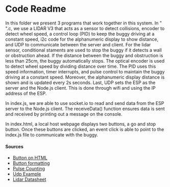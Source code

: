 # Code Readme

In this folder we present 3 programs that work together in this system. In "     ".c, we use a LIDAR V3 that acts as a sensor to detect collisions, encoder to detect wheel speed, a control loop (PID) to keep the buggy driving at a constant speed, i2c code for the alphanumeric display to show distance, and UDP to communicate between the server and client. For the lidar sensor, conditional staments are used to stop the buggy if it detects a wall or obstruction ahead. If the distance between the buggy and obstruction is less than 25cm, the buggy automatically stops. The optical encoder is used to detect wheel speed by dividing distance over time. The PID uses this speed information, timer interrupts, and pulse control to maintain the buggy driving at a constant speed. Moreover, the alphanumeric display distance is shown and is updated every 2s seconds. Last, UDP sets the ESP as the server and the Node.js client. This is done through wifi and using the IP address of the ESP.

In index.js, we are able to use socket.io to read and send data from the ESP server to the Node.js client. The receiveData() function ensures data is sent and received by printing out a message on the console.

In index.html, a local host webpage displays two buttons, a go and stop button. Once these buttons are clicked, an event click is able to point to the index.js file to communicate with the buggy.

#### Sources
- [Button on HTML](https://gist.github.com/aerrity/fd393e5511106420fba0c9602cc05d35)
- [Button formatting](https://www.w3schools.com/howto/howto_css_block_buttons.asp)
- [Pulse Counting](https://docs.espressif.com/projects/esp-idf/en/latest/esp32/api-reference/peripherals/pcnt.html)
- [Udp Example](https://www.geeksforgeeks.org/udp-server-client-implementation-c/)
- [Lidar Datasheet](http://static.garmin.com/pumac/LIDAR_Lite_v3_Operation_Manual_and_Technical_Specifications.pdf)
